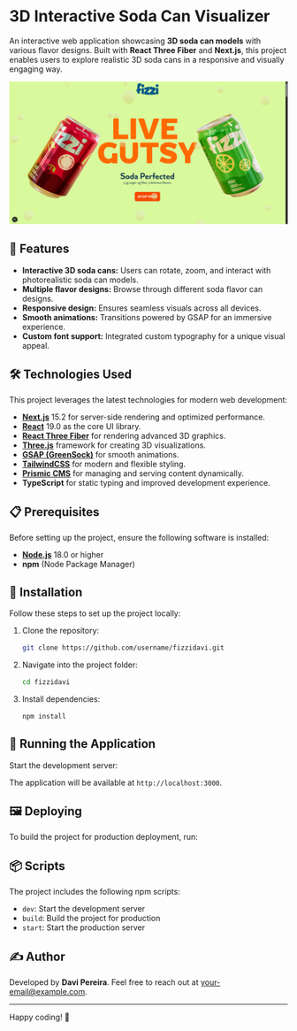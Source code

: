 # 3D Interactive Soda Can Visualizer

An interactive web application showcasing **3D soda can models** with various flavor designs. Built with **React Three Fiber** and **Next.js**, this project enables users to explore realistic 3D soda cans in a responsive and visually engaging way.

![Application Screenshot](./img.png)

## 🚀 Features

- **Interactive 3D soda cans:** Users can rotate, zoom, and interact with photorealistic soda can models.
- **Multiple flavor designs:** Browse through different soda flavor can designs.
- **Responsive design:** Ensures seamless visuals across all devices.
- **Smooth animations:** Transitions powered by GSAP for an immersive experience.
- **Custom font support:** Integrated custom typography for a unique visual appeal.

## 🛠️ Technologies Used

This project leverages the latest technologies for modern web development:

- **[Next.js](https://nextjs.org/)** 15.2 for server-side rendering and optimized performance.
- **[React](https://reactjs.org/)** 19.0 as the core UI library.
- **[React Three Fiber](https://docs.pmnd.rs/react-three-fiber)** for rendering advanced 3D graphics.
- **[Three.js](https://threejs.org/)** framework for creating 3D visualizations.
- **[GSAP (GreenSock)](https://greensock.com)** for smooth animations.
- **[TailwindCSS](https://tailwindcss.com/)** for modern and flexible styling.
- **[Prismic CMS](https://prismic.io/)** for managing and serving content dynamically.
- **TypeScript** for static typing and improved development experience.


## 📋 Prerequisites

Before setting up the project, ensure the following software is installed:

- **[Node.js](https://nodejs.org/)** 18.0 or higher
- **npm** (Node Package Manager)

## 💾 Installation

Follow these steps to set up the project locally:

1. Clone the repository:
   ```bash
   git clone https://github.com/username/fizzidavi.git
   ```
2. Navigate into the project folder:
   ```bash
   cd fizzidavi
   ```
3. Install dependencies:
   ```bash
   npm install
   ```

## 🚀 Running the Application

Start the development server:


The application will be available at `http://localhost:3000`.

## 🖼️ Deploying

To build the project for production deployment, run:


## 📦 Scripts

The project includes the following npm scripts:

- `dev`: Start the development server
- `build`: Build the project for production
- `start`: Start the production server

## ✍️ Author

Developed by **Davi Pereira**. Feel free to reach out at [your-email@example.com](mailto:your-email@example.com).

---

Happy coding! 🎉
